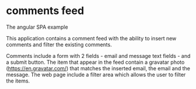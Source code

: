 # comments feed
The angular SPA example

This application contains a comment feed with the ability to insert new comments and filter the existing comments. 

Comments include a form with 2 fields - email and message text fields - and a submit button.
The item that appear in the feed contain a gravatar photo (https://en.gravatar.com/) that matches the inserted email, the email and the message.
The web page include a filter area which allows the user to filter the items.
